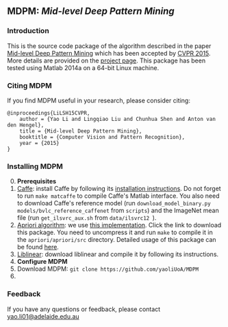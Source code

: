 ## MDPM: *Mid-level Deep Pattern Mining*

### Introduction
This is the source code package of the algorithm described in the paper [Mid-level Deep Pattern Mining](http://arxiv.org/abs/1411.6382) which
has been accepted by [CVPR 2015](http://www.pamitc.org/cvpr15/). More details are provided on the [project page](https://cs.adelaide.edu.au/~yaoli/?page_id=234).
This package has been tested using Matlab 2014a on a 64-bit Linux machine. 

### Citing MDPM

If you find MDPM useful in your research, please consider citing:

    @inproceedings{LiLSH15CVPR,
        author = {Yao Li and Lingqiao Liu and Chunhua Shen and Anton van den Hengel},
        title = {Mid-level Deep Pattern Mining},
        booktitle = {Computer Vision and Pattern Recognition},
        year = {2015}
    }

### Installing MDPM
0. **Prerequisites** 
 0. [Caffe](http://caffe.berkeleyvision.org/): install Caffe by following its [installation instructions](http://caffe.berkeleyvision.org/installation.html). 
    Do not forget to run `make matcaffe` to compile Caffe's Matlab interface. You also need to download Caffe's reference model (run `download_model_binary.py models/bvlc_reference_caffenet` from `scripts`)
    and the ImageNet mean file (run `get_ilsvrc_aux.sh` from `data/ilsvrc12 `). 
 0. [Apriori algorithm](http://en.wikipedia.org/wiki/Apriori_algorithm): we use [this implementation](http://www.borgelt.net/src/apriori.tar.gz). Click the link to download this package. You need 
    to uncompress it and run `make` to compile it in the `apriori/apriori/src` directory. 
    Detailed usage of this package can be found [here](http://www.borgelt.net/doc/apriori/apriori.html).
 0. [Liblinear](http://www.csie.ntu.edu.tw/~cjlin/liblinear/): download liblinear and compile it by following its instructions. 
0. **Configure MDPM**
 0. Download MDPM: `git clone https://github.com/yaoliUoA/MDPM`
 0. 
    
 

### Feedback

If you have any questions or feedback, please contact yao.li01@adelaide.edu.au

